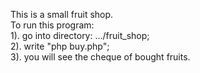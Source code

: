 This is a small fruit shop. <br>
To run this program: <br> 
    1). go into directory: .../fruit_shop; <br>
    2). write "php buy.php"; <br>
    3). you will see the cheque of bought fruits.